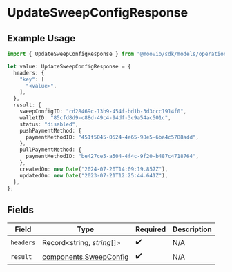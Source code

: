 # UpdateSweepConfigResponse

## Example Usage

```typescript
import { UpdateSweepConfigResponse } from "@moovio/sdk/models/operations";

let value: UpdateSweepConfigResponse = {
  headers: {
    "key": [
      "<value>",
    ],
  },
  result: {
    sweepConfigID: "cd28469c-13b9-454f-bd1b-3d3ccc1914f0",
    walletID: "85cfd8d9-c88d-49c4-94df-3c9a54ac501c",
    status: "disabled",
    pushPaymentMethod: {
      paymentMethodID: "451f5045-0524-4e65-98e5-6ba4c5788add",
    },
    pullPaymentMethod: {
      paymentMethodID: "be427ce5-a504-4f4c-9f20-b487c4718764",
    },
    createdOn: new Date("2024-07-20T14:09:19.857Z"),
    updatedOn: new Date("2023-07-21T12:25:44.641Z"),
  },
};
```

## Fields

| Field                                                            | Type                                                             | Required                                                         | Description                                                      |
| ---------------------------------------------------------------- | ---------------------------------------------------------------- | ---------------------------------------------------------------- | ---------------------------------------------------------------- |
| `headers`                                                        | Record<string, *string*[]>                                       | :heavy_check_mark:                                               | N/A                                                              |
| `result`                                                         | [components.SweepConfig](../../models/components/sweepconfig.md) | :heavy_check_mark:                                               | N/A                                                              |